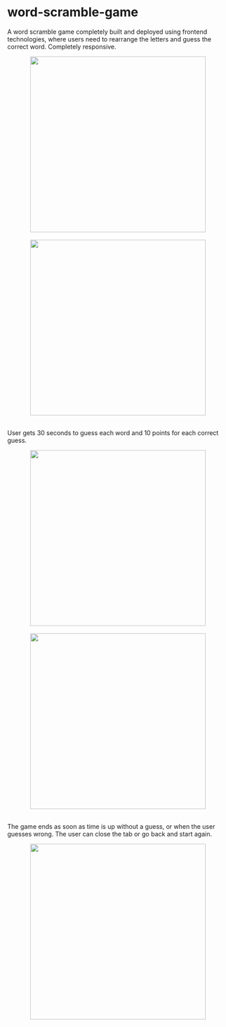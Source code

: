 # word-scramble-game
A word scramble game completely built and deployed using frontend technologies, where users need to rearrange the letters and guess the correct word. Completely responsive.<br>

<div align="center">
  <img src="https://github.com/saniyavijayvargiya/word-scramble-game/assets/64318989/33d87140-7e80-4af6-9e17-445fba291abe" width="400"><br><br>
  <img src="https://github.com/saniyavijayvargiya/word-scramble-game/assets/64318989/d02667fd-7b7f-49c7-a112-3fde9770b9f2" width="400"><br><br>
</div>

User gets 30 seconds to guess each word and 10 points for each correct guess.<br>
<div align="center">
  <img src="https://github.com/saniyavijayvargiya/word-scramble-game/assets/64318989/de103da5-6398-45cd-81da-278fd99367b3" width="400"><br><br>
  <img src="https://github.com/saniyavijayvargiya/word-scramble-game/assets/64318989/a8533290-c82e-47b8-9389-2e7245821231" width="400"><br><br>
</div>

The game ends as soon as time is up without a guess, or when the user guesses wrong.
The user can close the tab or go back and start again.<br>

<div align="center">
  <img src="https://github.com/saniyavijayvargiya/word-scramble-game/assets/64318989/5f9b486d-30f8-4462-88ff-631c8936fc31" width="400"><br>  
</div>
